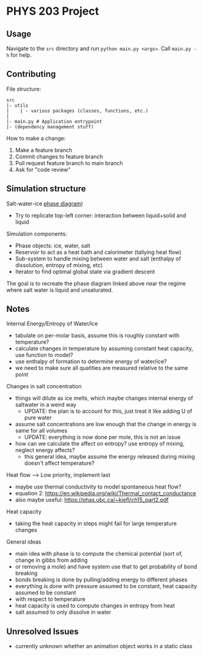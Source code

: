 # PHYS 203 Project

## Usage

Navigate to the `src` directory and run `python main.py <args>`. Call `main.py -h` for help.

## Contributing

File structure:
```
src
|- utils
|    | - various packages (classes, functions, etc.)
|
|- main.py # Application entrypoint
|- (dependency management stuff)
```

How to make a change:
1. Make a feature branch
2. Commit changes to feature branch
3. Pull request feature branch to main branch
4. Ask for "code review"

## Simulation structure

Salt-water-ice [phase diagram](https://www.tf.uni-kiel.de/matwis/amat/iss/kap_6/illustr/i6_2_2.html))
- Try to replicate top-left corner: interaction between liquid+solid and liquid

Simulation components:
- Phase objects: ice, water, salt
- Reservoir to act as a heat bath and calorimeter (tallying heat flow)
- Sub-system to handle mixing between water and salt (enthalpy of dissolution, entropy of mixing, etc)
- Iterator to find optimal global state via gradient descent

The goal is to recreate the phase diagram linked above near the regime where salt water is liquid and unsaturated.

## Notes

Internal Energy/Entropy of Water/Ice
- tabulate on per-molar basis, assume this is roughly constant with temperature?
- calculate changes in temperature by assuming constant heat capacity, use function to model?
- use enthalpy of formation to determine energy of water/ice?
- we need to make sure all quatities are measured relative to the same point

Changes in salt concentration
- things will dilute as ice melts, which maybe changes internal energy of saltwater in a weird way
    - UPDATE: the plan is to account for this, just treat it like adding U of pure water
- assume salt concentrations are low enough that the change in energy is same for all volumes
    - UPDATE: everything is now done per mole, this is not an issue
- how can we calculate the affect on entropy? use entropy of mixing, neglect energy affects?
    - this general idea, maybe assume the energy released during mixing doesn't affect temperature?

Heat flow --> Low priority, implement last
- maybe use thermal conductivity to model spontaneous heat flow?
- equation 2: https://en.wikipedia.org/wiki/Thermal_contact_conductance
- also maybe useful: https://phas.ubc.ca/~kiefl/ch15_part2.pdf

Heat capacity
- taking the heat capacity in steps might fail for large temperature changes

General ideas
- main idea with phase is to compute the chemical potential (sort of, change in gibbs from adding
- or removing a mole) and have system use that to get probability of bond breaking
- bonds breaking is done by pulling/adding energy to different phases
- everything is done with pressure assumed to be constant, heat capacity assumed to be constant
- with respect to temperature
- heat capacity is used to compute changes in entropy from heat
- salt assumed to only dissolve in water

## Unresolved Issues
- currently unknown whether an animation object works in a static class